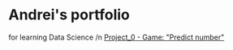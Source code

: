 # Andrei's  portfolio
for learning Data Science /n
[Project_0 - Game: "Predict number"](https://github.com/AndKober/kober-s-store/tree/main/project_0)